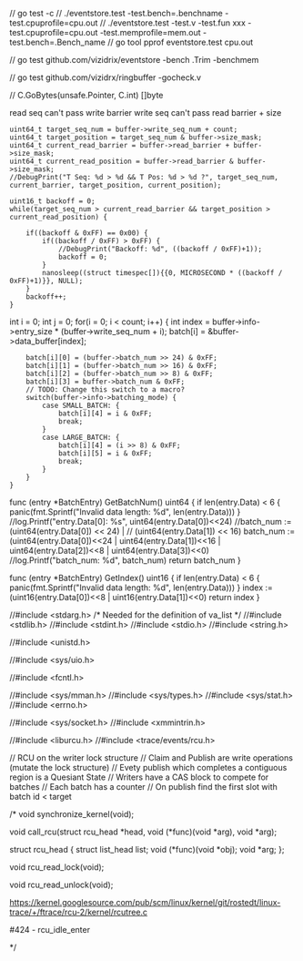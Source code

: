 // go test -c
// ./eventstore.test -test.bench=.benchname -test.cpuprofile=cpu.out
// ./eventstore.test -test.v -test.fun xxx -test.cpuprofile=cpu.out -test.memprofile=mem.out -test.bench=.Bench_name
// go tool pprof eventstore.test cpu.out

// go test github.com/vizidrix/eventstore -bench .Trim -benchmem

// go test github.com/vizidrx/ringbuffer -gocheck.v


// C.GoBytes(unsafe.Pointer, C.int) []byte



read seq can't pass write barrier
	write seq can't pass read barrier + size

	uint64_t target_seq_num = buffer->write_seq_num + count;
	uint64_t target_position = target_seq_num & buffer->size_mask;
	uint64_t current_read_barrier = buffer->read_barrier + buffer->size_mask;
	uint64_t current_read_position = buffer->read_barrier & buffer->size_mask;
	//DebugPrint("T Seq: %d > %d && T Pos: %d > %d ?", target_seq_num, current_barrier, target_position, current_position);
	
	uint16_t backoff = 0;
	while(target_seq_num > current_read_barrier && target_position > current_read_position) {
		
		if((backoff & 0xFF) == 0x00) {
			if((backoff / 0xFF) > 0xFF) {
				//DebugPrint("Backoff: %d", ((backoff / 0xFF)+1));
				backoff = 0;
			}
			nanosleep((struct timespec[]){{0, MICROSECOND * ((backoff / 0xFF)+1)}}, NULL);
		}
		backoff++;
	}

int i = 0;
	int j = 0;
	for(i = 0; i < count; i++) {
		int index = buffer->info->entry_size * (buffer->write_seq_num + i);
		batch[i] = &buffer->data_buffer[index];
		
		batch[i][0] = (buffer->batch_num >> 24) & 0xFF;
		batch[i][1] = (buffer->batch_num >> 16) & 0xFF;
		batch[i][2] = (buffer->batch_num >> 8) & 0xFF;
		batch[i][3] = buffer->batch_num & 0xFF;
		// TODO: Change this switch to a macro?
		switch(buffer->info->batching_mode) {
			case SMALL_BATCH: {
				batch[i][4] = i & 0xFF;
				break;
			}
			case LARGE_BATCH: {
				batch[i][4] = (i >> 8) & 0xFF;
				batch[i][5] = i & 0xFF;
				break;
			}
		}
	}

func (entry *BatchEntry) GetBatchNum() uint64 {
	if len(entry.Data) < 6 {
		panic(fmt.Sprintf("Invalid data length: %d", len(entry.Data)))
	}
	//log.Printf("entry.Data[0]: %s", uint64(entry.Data[0])<<24)
	//batch_num := (uint64(entry.Data[0]) << 24) |
	//	(uint64(entry.Data[1]) << 16)
	batch_num := (uint64(entry.Data[0])<<24 |
		uint64(entry.Data[1])<<16 |
		uint64(entry.Data[2])<<8 |
		uint64(entry.Data[3])<<0)
	//log.Printf("batch_num: %d", batch_num)
	return batch_num
}

func (entry *BatchEntry) GetIndex() uint16 {
	if len(entry.Data) < 6 {
		panic(fmt.Sprintf("Invalid data length: %d", len(entry.Data)))
	}
	index := (uint16(entry.Data[0])<<8 |
		uint16(entry.Data[1])<<0)
	return index
}


//#include <stdarg.h> /* Needed for the definition of va_list */
//#include <stdlib.h>
//#include <stdint.h>
//#include <stdio.h>
//#include <string.h>

//#include <unistd.h>

//#include <sys/uio.h>

//#include <fcntl.h>

//#include <sys/mman.h>
//#include <sys/types.h>
//#include <sys/stat.h>
//#include <errno.h>

//#include <sys/socket.h>
//#include <xmmintrin.h>



//#include <liburcu.h>
//#include <trace/events/rcu.h>


// RCU on the writer lock structure
// Claim and Publish are write operations (mutate the lock structure)
// Evety publish which completes a contiguous region is a Quesiant State
// Writers have a CAS block to compete for batches
// Each batch has a counter
// On publish find the first slot with batch id < target

/*
void synchronize_kernel(void);

void call_rcu(struct rcu_head *head,
              void (*func)(void *arg),
              void *arg);

struct rcu_head {
        struct list_head list;
        void (*func)(void *obj);
        void *arg;
};

void rcu_read_lock(void);

void rcu_read_unlock(void);

https://kernel.googlesource.com/pub/scm/linux/kernel/git/rostedt/linux-trace/+/ftrace/rcu-2/kernel/rcutree.c

#424 - rcu_idle_enter


*/